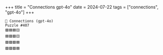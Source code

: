 +++
title = "Connections gpt-4o"
date = 2024-07-22
tags = ["connections", "gpt-4o"]
+++

```text
🤖 Connections (gpt-4o) 
Puzzle #407
🟪🟦🟦🟨
🟦🟪🟩🟨
🟩🟩🟩🟦
🟩🟩🟩🟦
```
